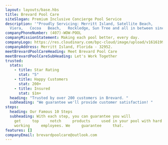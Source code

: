```yaml
---
layout: layouts/base.hbs
title: Brevard Pool Care
siteSlogan: Premium Inclusive Concierge Pool Service
description: '"Proudly Servicing: Merritt Island, Satellite Beach,
  Viera,   Cocoa   Beach,   Rockledge, Sun Tree and all in between since 2012!"'
companyPhoneNumber: (407)-WOW-POOL
companyMissionStatement: Making each pool better, every day.
companyLogo: https://res.cloudinary.com/bpc-cloud/image/upload/v1616199932/images/logo_jr9gmt.png
companyAddress: Merritt Island, Florida - 32952.
meetBrevardPoolCareHeading: Meet Brevard Pool Care
meetBrevardPoolCareSubHeading: Let's Work Together
trusted:
  stats:
    - title: Star Rating
      stat: "5"
    - title: Happy Customers
      stat: 200+
    - title: Insured
      stat: $1m+
  heading: "Trusted by over 200 customers in Brevard. "
  subheading: "We guarantee we'll provide customer satisfaction! "
steps:
  heading: Our Famous 10 Steps
  subheading: With each step, you can guarantee you will
    get     top     notch     products     used in your pool with hard
    working     employees. We     guarantee     that.
features: []
companyEmail: brevardpoolcare@outlook.com
---
```


